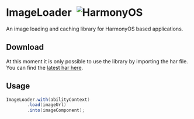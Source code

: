 # ImageLoader&nbsp;&nbsp;![HarmonyOS](https://img.shields.io/badge/-HarmonyOS-red)
An image loading and caching library for HarmonyOS based applications.

## Download

At this moment it is only possible to use the library by importing the har file. You can find the [latest har here](https://github.com/marcoscgdev/ImageLoader/releases).

## Usage

```java
ImageLoader.with(abilityContext)
        .load(imageUrl)
        .into(imageComponent);
```
